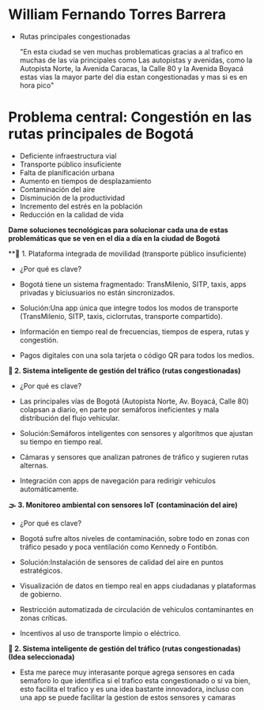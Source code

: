 # William Fernando Torres Barrera

* Rutas principales congestionadas
  
  "En esta ciudad se ven muchas problematicas gracias a al trafico en muchas de las via principales como
  Las autopistas y avenidas, como la Autopista Norte, la Avenida Caracas, la Calle 80 y la Avenida Boyacá estas vias la mayor parte del dia estan congestionadas
  y mas si es en hora pico"

# Problema central: Congestión en las rutas principales de Bogotá

* Deficiente infraestructura vial
* Transporte público insuficiente
* Falta de planificación urbana
* Aumento en tiempos de desplazamiento
* Contaminación del aire
* Disminución de la productividad
* Incremento del estrés en la población
* Reducción en la calidad de vida

**Dame soluciones tecnológicas para solucionar cada una de estas problemáticas que se ven en el día a día en la ciudad de Bogotá**

**🚌 1. Plataforma integrada de movilidad (transporte público insuficiente)

* ¿Por qué es clave?
* Bogotá tiene un sistema fragmentado: TransMilenio, SITP, taxis, apps privadas y biciusuarios no están sincronizados.

* Solución:Una app única que integre todos los modos de transporte (TransMilenio, SITP, taxis, ciclorrutas, transporte compartido).

* Información en tiempo real de frecuencias, tiempos de espera, rutas y congestión.

* Pagos digitales con una sola tarjeta o código QR para todos los medios.

**🚦 2. Sistema inteligente de gestión del tráfico (rutas congestionadas)**

* ¿Por qué es clave?
* Las principales vías de Bogotá (Autopista Norte, Av. Boyacá, Calle 80) colapsan a diario, en parte por semáforos ineficientes y mala distribución del flujo vehicular.

* Solución:Semáforos inteligentes con sensores y algoritmos que ajustan su tiempo en tiempo real.

* Cámaras y sensores que analizan patrones de tráfico y sugieren rutas alternas.

* Integración con apps de navegación para redirigir vehículos automáticamente.

**🌫️ 3. Monitoreo ambiental con sensores IoT (contaminación del aire)**

* ¿Por qué es clave?
* Bogotá sufre altos niveles de contaminación, sobre todo en zonas con tráfico pesado y poca ventilación como Kennedy o Fontibón.

* Solución:Instalación de sensores de calidad del aire en puntos estratégicos.

* Visualización de datos en tiempo real en apps ciudadanas y plataformas de gobierno.

* Restricción automatizada de circulación de vehículos contaminantes en zonas críticas.

* Incentivos al uso de transporte limpio o eléctrico.

**🚦 2. Sistema inteligente de gestión del tráfico (rutas congestionadas) (Idea seleccionada)**
* Esta me parece muy interasante porque agrega sensores en cada semaforo lo que identifica si el trafico esta congestionado o si va
bien, esto facilita el trafico y es una idea bastante innovadora, incluso con una app se puede facilitar la gestion de estos sensores y camaras

  
